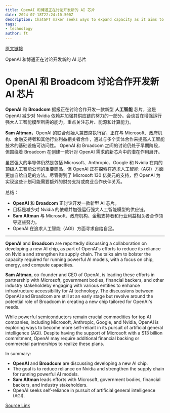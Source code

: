 ```yaml
---
title: OpenAI 和博通正在讨论开发新的 AI 芯片
date: 2024-07-18T22:24:10.500Z
description: ChatGPT maker seeks ways to expand capacity as it aims to stay ahead of its rivals
tags: 
- technology
author: ft
---
```


[原文链接](https://ft.com/content/496a0c33-1af3-4dbf-977f-04d6804a8d28)

OpenAI 和博通正在讨论开发新的 AI 芯片

# OpenAI 和 Broadcom 讨论合作开发新 AI 芯片

**OpenAI** 和 **Broadcom** 据报正在讨论合作开发一款新型 **人工智能** 芯片，这是 OpenAI 减少对 Nvidia 依赖并加强其供应链的努力的一部分。会谈旨在增强运行强大人工智能模型所需的能力，重点关注芯片、能源和计算能力。

**Sam Altman**，OpenAI 的联合创始人兼首席执行官，正在与 Microsoft、政府机构、金融支持者和其他行业利益相关者合作，通过与多个实体合作来提高人工智能技术的基础设施可访问性。 OpenAI 和 Broadcom 之间的讨论仍处于早期阶段，但围绕着 Broadcom 在创建一款针对 OpenAI 需求的新芯片中的潜在作用展开。

虽然强大的半导体仍然是包括 Microsoft、Anthropic、Google 和 Nvidia 在内的顶级人工智能公司的重要商品，但 OpenAI 正在探索在追求人工智能（AGI）方面更加自给自足的方法。尽管得到了 Microsoft 130 亿美元的支持，但 OpenAI 为实现这些计划可能需要额外的财务支持或商业合作伙伴关系。

总结：
- **OpenAI** 和 **Broadcom** 正讨论开发一款新型 AI 芯片。
- 目标是减少对 Nvidia 的依赖并加强运行强大人工智能模型的供应链。
- **Sam Altman** 与 Microsoft、政府机构、金融支持者和行业利益相关者合作领导这些努力。
- OpenAI 在追求人工智能（AGI）方面寻求自给自足。

---

 **OpenAI** and **Broadcom** are reportedly discussing a collaboration on developing a new AI chip, as part of OpenAI's efforts to reduce its reliance on Nvidia and strengthen its supply chain. The talks aim to bolster the capacity required for running powerful AI models, with a focus on chip, energy, and compute capacities.

**Sam Altman**, co-founder and CEO of OpenAI, is leading these efforts in partnership with Microsoft, government bodies, financial backers, and other industry stakeholdeby engaging with various entities to enhance infrastructure accessibility for AI technology. The discussions between OpenAI and Broadcom are still at an early stage but revolve around the potential role of Broadcom in creating a new chip tailored for OpenAI's needs.

While powerful semiconductors remain crucial commodities for top AI companies, including Microsoft, Anthropic, Google, and Nvidia, OpenAI is exploring ways to become more self-reliant in its pursuit of artificial general intelligence (AGI). Despite having the support of Microsoft with a $13 billion commitment, OpenAI may require additional financial backing or commercial partnerships to realize these plans.

In summary:
- **OpenAI** and **Broadcom** are discussing developing a new AI chip.
- The goal is to reduce reliance on Nvidia and strengthen the supply chain for running powerful AI models.
- **Sam Altman** leads efforts with Microsoft, government bodies, financial backers, and industry stakeholders.
- OpenAI seeks self-reliance in pursuit of artificial general intelligence (AGI).

[Source Link](https://ft.com/content/496a0c33-1af3-4dbf-977f-04d6804a8d28)

